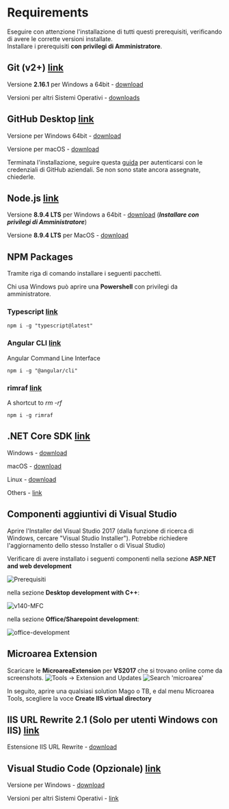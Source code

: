 

# Requirements

Eseguire con attenzione l'installazione di tutti questi prerequisiti, verificando di avere le corrette versioni installate.  
Installare i prerequisiti **con privilegi di Amministratore**.


## Git (v2+) [link](https://git-scm.com/)

Versione **2.16.1** per Windows a 64bit - [download](https://github.com/git-for-windows/git/releases/download/v2.16.1.windows.3/Git-2.16.1.3-64-bit.exe)

Versioni per altri Sistemi Operativi - [downloads](https://git-scm.com/downloads)

## GitHub Desktop [link](https://desktop.github.com/)

Versione per Windows 64bit - [download](https://central.github.com/deployments/desktop/desktop/latest/win32)

Versione per macOS  - [download](https://central.github.com/deployments/desktop/desktop/latest/darwin)

Terminata l'installazione, seguire questa [guida](https://help.github.com/desktop/guides/getting-started-with-github-desktop/authenticating-to-github/#platform-windows) per autenticarsi con le credenziali di GitHub aziendali. Se non sono state ancora assegnate, chiederle.

## Node.js [link](https://nodejs.org/)
  
Versione **8.9.4 LTS** per Windows a 64bit - [download](https://nodejs.org/dist/v8.9.4/node-v8.9.4-x64.msi) (***Installare con privilegi di Amministratore***)

Versione **8.9.4 LTS** per MacOS - [download](https://nodejs.org/dist/v8.9.4/node-v8.9.4.pkg)
 
## NPM Packages

Tramite riga di comando installare i seguenti pacchetti.

Chi usa Windows può aprire una **Powershell** con privilegi da amministratore.

### Typescript [link](https://www.typescriptlang.org)

```shell
npm i -g "typescript@latest"
```

### Angular CLI [link](https://cli.angular.io/)
Angular Command Line Interface

```shell
npm i -g "@angular/cli"
```

### rimraf [link](https://www.npmjs.com/package/rimraf)
A shortcut to *rm -rf*

```shell
npm i -g rimraf
```

## .NET Core SDK [link](https://www.microsoft.com/net/)

Windows - [download](https://www.microsoft.com/net/download/thank-you/dotnet-sdk-2.1.4-windows-x64-installer)

macOS - [download](https://www.microsoft.com/net/download/thank-you/dotnet-sdk-2.1.4-macos-x64-installer)

Linux - [download](https://www.microsoft.com/net/download/thank-you/dotnet-sdk-2.1.4-linux-x64-binaries)

Others - [link](https://www.microsoft.com/net/download/)

## Componenti aggiuntivi di Visual Studio
Aprire l'Installer del Visual Studio 2017 (dalla funzione di ricerca di Windows, cercare "Visual Studio Installer"). Potrebbe richiedere l'aggiornamento dello stesso Installer o di Visual Studio)

Verificare di avere installato i seguenti componenti nella sezione **ASP.NET and web development**

![Prerequisiti](https://github.com/Microarea/Taskbuilder/blob/master/docs/img/Prerequisiti.png)

nella sezione **Desktop development with C++**:

![v140-MFC](https://github.com/Microarea/Taskbuilder/blob/master/docs/img/v140-MFC.jpg)

nella sezione **Office/Sharepoint development**:

![office-development](https://github.com/Microarea/Taskbuilder/blob/master/docs/img/office-development.png)

## Microarea Extension

Scaricare le **MicroareaExtension** per **VS2017** che si trovano online come da screenshots.
![Tools -> Extension and Updates](https://github.com/Microarea/Taskbuilder/blob/master/docs/img/microarea-extension-1.png)
![Search 'microarea'](https://github.com/Microarea/Taskbuilder/blob/master/docs/img/microarea-extension-2.jpg)

In seguito, aprire una qualsiasi solution Mago o TB, e dal menu Microarea Tools, scegliere la voce **Create IIS virtual directory**

## IIS URL Rewrite 2.1 (Solo per utenti Windows con IIS) [link](https://www.iis.net/downloads/microsoft/url-rewrite)

Estensione IIS URL Rewrite - [download](http://www.microsoft.com/web/handlers/webpi.ashx?command=getinstallerredirect&appid=urlrewrite2)

## Visual Studio Code (Opzionale) [link](http://code.visualstudio.com/) 
Versione per Windows - [download](https://go.microsoft.com/fwlink/?Linkid=852157)

Versioni per altri Sistemi Operativi - [link](https://code.visualstudio.com/Download)
